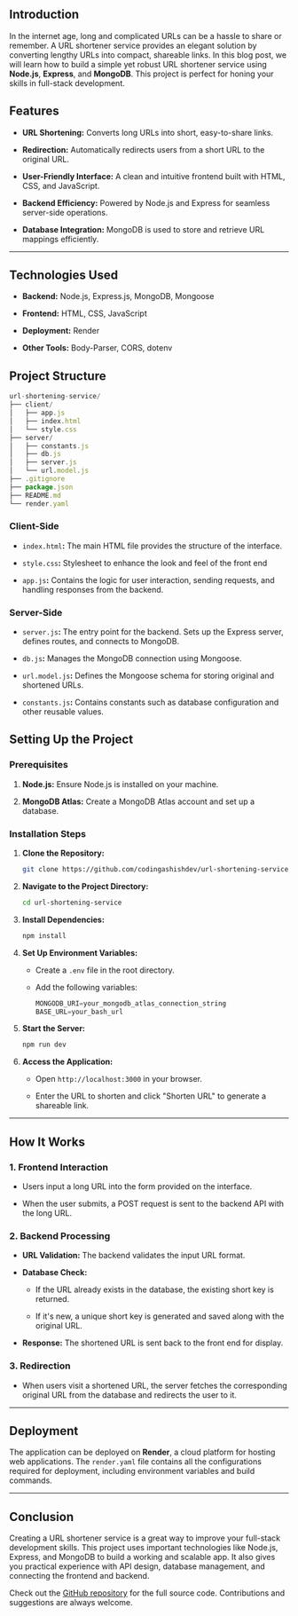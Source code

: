 ## Introduction

In the internet age, long and complicated URLs can be a hassle to share or remember. A URL shortener service provides an elegant solution by converting lengthy URLs into compact, shareable links. In this blog post, we will learn how to build a simple yet robust URL shortener service using **Node.js**, **Express**, and **MongoDB**. This project is perfect for honing your skills in full-stack development.

## Features

* **URL Shortening:** Converts long URLs into short, easy-to-share links.
    
* **Redirection:** Automatically redirects users from a short URL to the original URL.
    
* **User-Friendly Interface:** A clean and intuitive frontend built with HTML, CSS, and JavaScript.
    
* **Backend Efficiency:** Powered by Node.js and Express for seamless server-side operations.
    
* **Database Integration:** MongoDB is used to store and retrieve URL mappings efficiently.
    

---

## Technologies Used

* **Backend:** Node.js, Express.js, MongoDB, Mongoose
    
* **Frontend:** HTML, CSS, JavaScript
    
* **Deployment:** Render
    
* **Other Tools:** Body-Parser, CORS, dotenv
    

## Project Structure

```javascript
url-shortening-service/
├── client/
│   ├── app.js
│   ├── index.html
│   └── style.css
├── server/
│   ├── constants.js
│   ├── db.js
│   ├── server.js
│   └── url.model.js
├── .gitignore
├── package.json
├── README.md
└── render.yaml
```

### Client-Side

* `index.html`**:** The main HTML file provides the structure of the interface.
    
* `style.css`**:** Stylesheet to enhance the look and feel of the front end
    
* `app.js`**:** Contains the logic for user interaction, sending requests, and handling responses from the backend.
    

### Server-Side

* `server.js`**:** The entry point for the backend. Sets up the Express server, defines routes, and connects to MongoDB.
    
* `db.js`**:** Manages the MongoDB connection using Mongoose.
    
* `url.model.js`**:** Defines the Mongoose schema for storing original and shortened URLs.
    
* `constants.js`**:** Contains constants such as database configuration and other reusable values.
    

## Setting Up the Project

### Prerequisites

1. **Node.js:** Ensure Node.js is installed on your machine.
    
2. **MongoDB Atlas:** Create a MongoDB Atlas account and set up a database.
    

### Installation Steps

1. **Clone the Repository:**
    
    ```bash
    git clone https://github.com/codingashishdev/url-shortening-service.git
    ```
    
2. **Navigate to the Project Directory:**
    
    ```bash
    cd url-shortening-service
    ```
    
3. **Install Dependencies:**
    
    ```bash
    npm install
    ```
    
4. **Set Up Environment Variables:**
    
    * Create a `.env` file in the root directory.
        
    * Add the following variables:
        
        ```javascript
        MONGODB_URI=your_mongodb_atlas_connection_string
        BASE_URL=your_bash_url
        ```
        
5. **Start the Server:**
    
    ```bash
    npm run dev
    ```
    
6. **Access the Application:**
    
    * Open `http://localhost:3000` in your browser.
        
    * Enter the URL to shorten and click "Shorten URL" to generate a shareable link.
        

---

## How It Works

### 1\. Frontend Interaction

* Users input a long URL into the form provided on the interface.
    
* When the user submits, a POST request is sent to the backend API with the long URL.
    

### 2\. Backend Processing

* **URL Validation:** The backend validates the input URL format.
    
* **Database Check:**
    
    * If the URL already exists in the database, the existing short key is returned.
        
    * If it's new, a unique short key is generated and saved along with the original URL.
        
* **Response:** The shortened URL is sent back to the front end for display.
    

### 3\. Redirection

* When users visit a shortened URL, the server fetches the corresponding original URL from the database and redirects the user to it.
    

---

## Deployment

The application can be deployed on **Render**, a cloud platform for hosting web applications. The `render.yaml` file contains all the configurations required for deployment, including environment variables and build commands.

---

## Conclusion

Creating a URL shortener service is a great way to improve your full-stack development skills. This project uses important technologies like Node.js, Express, and MongoDB to build a working and scalable app. It also gives you practical experience with API design, database management, and connecting the frontend and backend.

Check out the [GitHub repository](https://github.com/codingashishdev/url-shortening-service) for the full source code. Contributions and suggestions are always welcome.